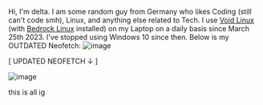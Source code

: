 Hi, I'm delta. I am some random guy from Germany who likes Coding (still can't code smh), Linux, and anything else related to Tech.
I use [Void Linux](https://voidlinux.org/) (with [Bedrock Linux](bedrocklinux.org/) installed) on my Laptop on a daily basis since March 25th 2023. I've stopped using Windows 10 since then.
Below is my OUTDATED Neofetch:
![image](https://user-images.githubusercontent.com/86793541/227712456-3f543dc4-575f-4f58-8331-f2e99a3a470a.png)

[ UPDATED NEOFETCH ↓ ]

![image](https://user-images.githubusercontent.com/86793541/227731105-66c94679-18dd-4a68-aac2-c8037fbf6eff.png)







this is all ig
